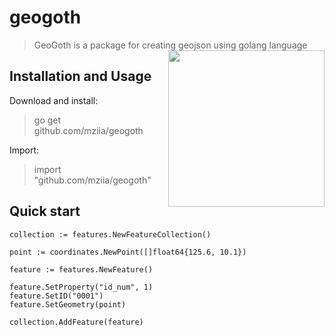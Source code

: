 # geogoth

> GeoGoth is a package for creating geojson using golang language  <img src="https://user-images.githubusercontent.com/24193681/41141904-75a44f22-6afc-11e8-83c0-5ee152d600e3.png" width="250" align="right"> 



## Installation and Usage 

Download and install:

> go get github.com/mziia/geogoth

Import: 

> import "github.com/mziia/geogoth"


## Quick start

```
collection := features.NewFeatureCollection() 

point := coordinates.NewPoint([]float64{125.6, 10.1}) 

feature := features.NewFeature()  
                    
feature.SetProperty("id_num", 1)
feature.SetID("0001")
feature.SetGeometry(point)
	
collection.AddFeature(feature)
```
